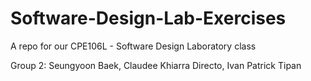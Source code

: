 # Software-Design-Lab-Exercises

A repo for our CPE106L - Software Design Laboratory class

Group 2: Seungyoon Baek, Claudee Khiarra Directo, Ivan Patrick Tipan
